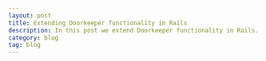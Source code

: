 ```yaml
---
layout: post
title: Extending Doorkeeper functionality in Rails
description: In this post we extend Doorkeeper functionality in Rails.
category: blog
tag: blog
---
```

